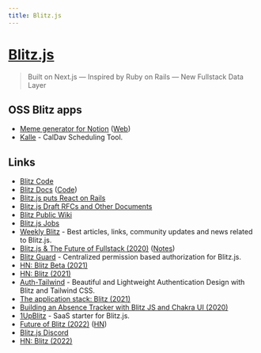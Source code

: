```yaml
---
title: Blitz.js
---
```


# [Blitz.js](https://blitzjs.com/)

> Built on Next.js — Inspired by Ruby on Rails — New Fullstack Data Layer

## OSS Blitz apps

- [Meme generator for Notion](https://github.com/justjake/memegentino) ([Web](https://jitl.notion.site/jitl/Memegentino-a88d462ab4d7482c870b1120d4dc49d5))
- [Kalle](https://github.com/kalle-app/kalle) - CalDav Scheduling Tool.

## Links

- [Blitz Code](https://github.com/blitz-js/blitz)
- [Blitz Docs](https://blitzjs.com/docs/getting-started) ([Code](https://github.com/blitz-js/blitzjs.com))
- [Blitz.js puts React on Rails](https://overcast.fm/+Id5XIrpzk)
- [Blitz.js Draft RFCs and Other Documents](https://github.com/blitz-js/drafts)
- [Blitz Public Wiki](https://github.com/blitz-js/blitz/wiki)
- [Blitz.js Jobs](https://blitz-jobs.com/)
- [Weekly Blitz](https://weekly-blitz.com/) - Best articles, links, community updates and news related to Blitz.js.
- [Blitz.js & The Future of Fullstack (2020)](https://www.youtube.com/watch?v=ZSD5ifGTlag) ([Notes](https://twitter.com/tlakomy/status/1322518006661058560))
- [Blitz Guard](https://github.com/ntgussoni/blitz-guard) - Centralized permission based authorization for Blitz.js.
- [HN: Blitz Beta (2021)](https://news.ycombinator.com/item?id=26166716)
- [HN: Blitz (2021)](https://news.ycombinator.com/item?id=27411975)
- [Auth-Tailwind](https://github.com/Anjianto/auth-tailwind) - Beautiful and Lightweight Authentication Design with Blitz and Tailwind CSS.
- [The application stack: Blitz (2021)](https://blog.placemark.io/2021/05/10/blitz.html)
- [Building an Absence Tracker with Blitz JS and Chakra UI (2020)](https://www.youtube.com/watch?v=bJmFwle8Ax0)
- [1UpBlitz](https://www.1upblitz.com/) - SaaS starter for Blitz.js.
- [Future of Blitz (2022)](https://blitzjs.com/docs/blitz-pivot) ([HN](https://news.ycombinator.com/item?id=30896931))
- [Blitz.js Discord](https://discord.com/invite/blitzjs)
- [HN: Blitz (2022)](https://news.ycombinator.com/item?id=32469534)
